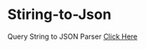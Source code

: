 # Stiring-to-Json
Query String to JSON Parser
[Click Here](https://nill404-cyber.github.io/Stiring-to-Json/)
